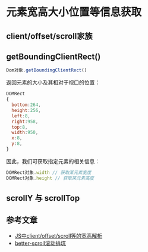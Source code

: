 # 元素宽高大小位置等信息获取
## client/offset/scroll家族

## getBoundingClientRect()
```js
Dom对象.getBoundingClientRect()
```
返回元素的大小及其相对于视口的位置：
```js
DOMRect
{
  bottom:264,
  height:256,
  left:8,
  right:958,
  top:8,
  width:950,
  x:8,
  y:8,
}
```
因此，我们可获取指定元素的相关信息：
```js
DOMRect对象.width // 获取某元素宽度
DOMRect对象.height // 获取某元素高度
```
## scrollY 与 scrollTop
## 参考文章
* [JS中client/offset/scroll等的宽高解析](https://www.jianshu.com/p/6165cc95a5bd)
* [better-scroll滚动排坑](https://juejin.im/post/5a79230ef265da4e896ab029)